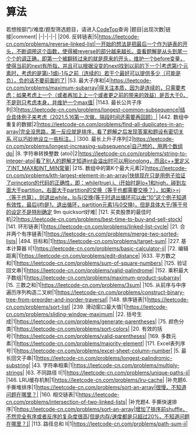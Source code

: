 # 算法
若想按部门/难度/题型筛选题目，请进入[CodeTop](https://codetop.cc)查询
|题目|出现次数|链接|comment|
|-|-|-|-|
|206. 反转链表|5|https://leetcode-cn.com/problems/reverse-linked-list|一开始的想法是把最后一个作为链表的开头，不断调用这个函数，使得被reverse的部分越来越长。查看题解是从头到尾一个个的调正确，即第一个被翻转过来的就是原来的开头，维护一个before变量，使得当前的next有所指，并且可以根据没变的next找到以前的下一个|考虑第i个元素时，考虑的是第i-1或i-1与之前（连续的）若干个最好可以提供多少（可能是负），负的话不要前面的了|
|53. 最大子序和|4|https://leetcode-cn.com/problems/maximum-subarray|得关注本质，因为是连续的，只需要考虑：如果考虑上一个（或者再加上上一个或者更之前的带来的效益）是否大于0，不是则只考虑本身，并维护一个max值|
|1143. 最长公共子序列|3|https://leetcode-cn.com/problems/longest-common-subsequence|结合具体例子来考虑（2021.5.16第一次做，隔段时间还需要再回顾）|
|442. 数组中重复的数据|2|https://leetcode-cn.com/problems/find-all-duplicates-in-an-array|完全没思路，第一反应就是排序，看了题解之后发现答案和题设有密切关系,可以巧妙地设立一些标注。|
|300. 最长上升子序列|2|https://leetcode-cn.com/problems/longest-increasing-subsequence|自己想的，用两个数组dp|
|8. 字符串转换整数 (atoi)|2|https://leetcode-cn.com/problems/string-to-integer-atoi|看了别人的题解才知道int会溢出时可以用longlong，而且c++里定义了INT_MAX和INT_MIN常量|
|215. 数组中的第K个最大元素|2|https://leetcode-cn.com/problems/kth-largest-element-in-an-array|快排现在只是用例子验证了princeton的代码的正确性，即：while(true),i、j开始时是lo+1和high，碰到左面大于partition，右面大于partition的交换（等于也都需要交换？），如果i>=j（等于也算），则退出while，lo与j交换(等于时退出循环可以由“10”这个例子知道有效性，最后ij均是1，退出循环，partition元素1与0交换)，但是具体大于/等于号的设定不是特别确定  9m quicksort好难|
|121. 买卖股票的最佳时机|2|https://leetcode-cn.com/problems/best-time-to-buy-and-sell-stock|
|141. 环形链表|1|https://leetcode-cn.com/problems/linked-list-cycle|
|21. 合并两个有序链表|1|https://leetcode-cn.com/problems/merge-two-sorted-lists|
|494. 目标和|1|https://leetcode-cn.com/problems/target-sum|
|227. 基本计算器 II|1|https://leetcode-cn.com/problems/basic-calculator-ii|
|72. 编辑距离|1|https://leetcode-cn.com/problems/edit-distance|
|633. 平方数之和|1|https://leetcode-cn.com/problems/sum-of-square-numbers|
|125. 验证回文串|1|https://leetcode-cn.com/problems/valid-palindrome|
|152. 乘积最大子数组|1|https://leetcode-cn.com/problems/maximum-product-subarray|
|15. 三数之和|1|https://leetcode-cn.com/problems/3sum|
|105. 从前序与中序遍历序列构造二叉树|1|https://leetcode-cn.com/problems/construct-binary-tree-from-preorder-and-inorder-traversal|
|148. 排序链表|1|https://leetcode-cn.com/problems/sort-list|
|239. 滑动窗口最大值|1|https://leetcode-cn.com/problems/sliding-window-maximum|
|22. 括号生成|1|https://leetcode-cn.com/problems/generate-parentheses|
|75. 颜色分类|1|https://leetcode-cn.com/problems/sort-colors|
|20. 有效的括号|1|https://leetcode-cn.com/problems/valid-parentheses|
|169. 多数元素|1|https://leetcode-cn.com/problems/majority-element|
|171. Excel表列序号|1|https://leetcode-cn.com/problems/excel-sheet-column-number|
|5. 最长回文子串|1|https://leetcode-cn.com/problems/longest-palindromic-substring|
|43. 字符串相乘|1|https://leetcode-cn.com/problems/multiply-strings|
|63. 不同路径 II|1|https://leetcode-cn.com/problems/unique-paths-ii|
|146. LRU缓存机制|1|https://leetcode-cn.com/problems/lru-cache|
|补充题6. 手撕堆排序|1|https://leetcode-cn.com/problems/sort-an-array|很慢，不知道问题在哪里？|
|160. 相交链表|1|https://leetcode-cn.com/problems/intersection-of-two-linked-lists|
|补充题4. 手撕快速排序|1|https://leetcode-cn.com/problems/sort-an-array|增加了排序前shuffle，不然完全有序或者反序的复杂度很高[但是内存/速度都是只超过20%，不知道问题在哪里？]|
|113. 路径总和 II|1|https://leetcode-cn.com/problems/path-sum-ii|
